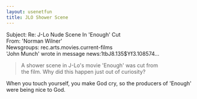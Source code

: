 ```yaml
---   
layout: usenetfun   
title: JLO Shower Scene   
---   
```

   
   
 Subject: Re: J-Lo Nude Scene In 'Enough' Cut   
From: 'Norman Wilner'   
Newsgroups: rec.arts.movies.current-films   
'John Munch' wrote in message news:1tbJ8.135$Yf3.108574...   
>   
> A shower scene in J-Lo's movie 'Enough' was cut from   
> the film. Why did this happen just out of curiosity?   
   
When you touch yourself, you make God cry, so the producers of 'Enough' were being nice to God.   
   
   
   
